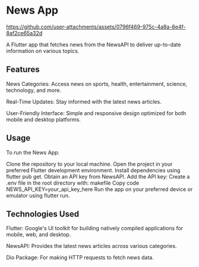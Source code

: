 
# News App

https://github.com/user-attachments/assets/0796f469-975c-4a8a-8e4f-8af2ce65a32d


A Flutter app that fetches news from the NewsAPI to deliver up-to-date information on various topics.

## Features
News Categories: Access news on sports, health, entertainment, science, technology, and more.

Real-Time Updates: Stay informed with the latest news articles.

User-Friendly Interface: Simple and responsive design optimized for both mobile and desktop platforms.

## Usage
To run the News App:

Clone the repository to your local machine. Open the project in your preferred Flutter development environment. Install dependencies using flutter pub get. Obtain an API key from NewsAPI. Add the API key: Create a .env file in the root directory with: makefile Copy code NEWS_API_KEY=your_api_key_here Run the app on your preferred device or emulator using flutter run.

## Technologies Used
Flutter: Google's UI toolkit for building natively compiled applications for mobile, web, and desktop.

NewsAPI: Provides the latest news articles across various categories.

Dio Package: For making HTTP requests to fetch news data.

